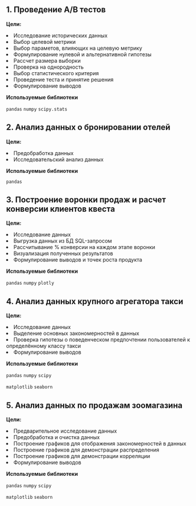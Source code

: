 ## 1. **Проведение A/B тестов**

**Цели:**
<li>
Исследование исторических данных
<li>
Выбор целевой метрики
<li>
Выбор параметов, влияющих на целевую метрику
<li>
Формулирование нулевой и альтернативной гипотезы
<li>
Рассчет размера выборки
<li>
Проверка на однородность
<li>
Выбор статистического критерия
<li>
Проведение теста и принятие решения
<li>
Формулирование выводов

**Используемые библиотеки**

`pandas` `numpy` `scipy.stats`


## 2. **Анализ данных о бронировании отелей**

**Цели:**
<li>
Предобработка данных
<li>
Исследовательский анализ данных

**Используемые библиотеки**

`pandas`

## 3. **Построение воронки продаж и расчет конверсии клиентов квеста**

**Цели:**
<li>
Исследование данных
<li>
Выгрузка данных из БД SQL-запросом
<li>
Рассчитывание % конверсии на каждом этапе воронки
<li>
Визуализация полученных результатов
<li>
Формулирование выводов и точек роста продукта

**Используемые библиотеки**

`pandas`  `numpy` `plotly`

## 4. **Анализ данных крупного агрегатора такси**

**Цели:**
<li>
Исследование данных
<li>
Выделение основных закономерностей в данных
<li>
Проверка гипотезы о поведенческом предпочтении пользователей к определённому классу такси
<li>
Формулирование выводов

**Используемые библиотеки**

`pandas`  `numpy` `scipy`
  
`matplotlib` `seaborn`

## 5. **Анализ данных по продажам зоомагазина**

**Цели:**
<li>
Предварительное исследование данных
<li>
Предобработка и очистка данных
<li>
Построение графиков для отображения закономерностей в данных
<li>
Построение графиков для демонстрации распределения
<li>
Построение графиков для демонстрации корреляции
<li>
Формулирование выводов

**Используемые библиотеки**

`pandas`  `numpy` `scipy`
  
`matplotlib` `seaborn`
